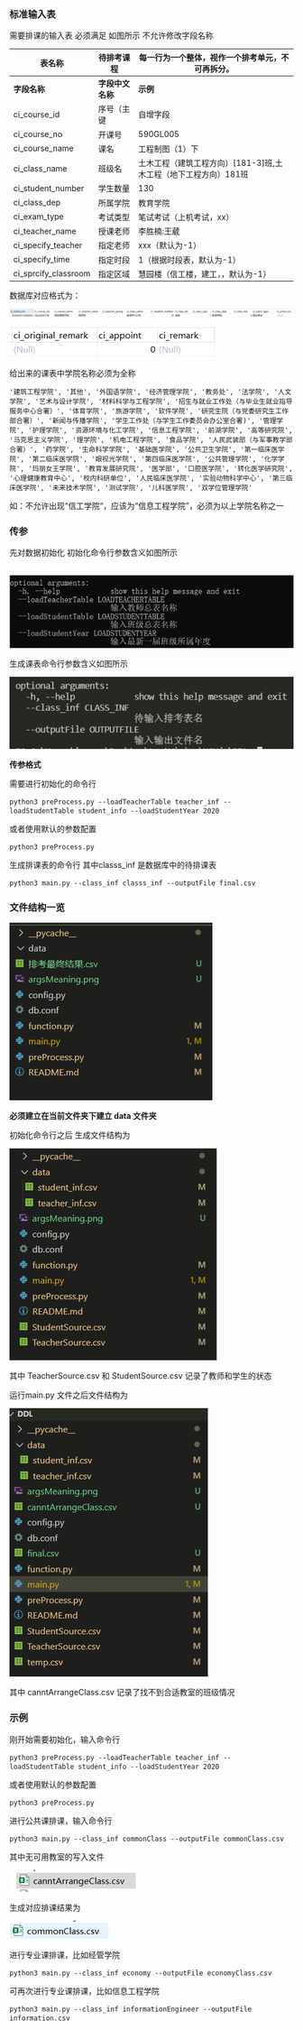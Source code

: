 ### 标准输入表

需要排课的输入表  必须满足 如图所示 不允许修改字段名称 

| **表名称**           | 待排考课程       | 每一行为一个整体，视作一个排考单元，不可再拆分。             |
| -------------------- | ---------------- | ------------------------------------------------------------ |
| **字段名称**         | **字段中文名称** | **示例**                                                     |
| ci_course_id         | 序号（主键       | 自增字段                                                     |
| ci_course_no         | 开课号           | 590GL005                                                     |
| ci_course_name       | 课名             | 工程制图（1）下                                              |
| ci_class_name        | 班级名           | 土木工程（建筑工程方向）[181-3]班,土木工程（地下工程方向）181班 |
| ci_student_number    | 学生数量         | 130                                                          |
| ci_class_dep         | 所属学院         | 教育学院                                                     |
| ci_exam_type         | 考试类型         | 笔试考试（上机考试，xx）                                     |
| ci_teacher_name      | 授课老师         | 李胜楠:王葳                                                  |
| ci_specify_teacher   | 指定老师         | xxx（默认为-1）                                              |
| ci_specify_time      | 指定时段         | 1（根据时段表，默认为-1）                                    |
| ci_sprcify_classroom | 指定区域         | 慧园楼（信工楼，建工，，默认为-1）                           |

数据库对应格式为：

![image-20210503195121870](https://github.com/dummychicken/NCUjw/blob/master/DDL/photo/image-20210503195121870.png)

![image-20210503195151729](https://github.com/dummychicken/NCUjw/blob/master/DDL/photo/image-20210503195151729.png)	



 给出来的课表中学院名称必须为全称

```
'建筑工程学院', '其他', '外国语学院', '经济管理学院', '教务处', '法学院', '人文学院', '艺术与设计学院', '材料科学与工程学院', '招生与就业工作处（与毕业生就业指导服务中心合署）', '体育学院', '旅游学院', '软件学院', '研究生院（与党委研究生工作部合署）', '新闻与传播学院', '学生工作处（与学生工作委员会办公室合署)', '管理学院', '护理学院', '资源环境与化工学院', '信息工程学院', '前湖学院', '高等研究院', '马克思主义学院', '理学院', '机电工程学院', '食品学院', '人民武装部（与军事教学部合署）', '药学院', '生命科学学院', '基础医学院', '公共卫生学院', '第一临床医学院', '第二临床医学院', '眼视光学院', '第四临床医学院', '公共管理学院', '化学学院', '玛丽女王学院', '教育发展研究院', '医学部', '口腔医学院', '转化医学研究院', '心理健康教育中心', '校内科研单位', '人民临床医学院', '实验动物科学中心', '第三临床医学院', '未来技术学院', '测试学院', '儿科医学院', '双学位管理学院'
```

如：不允许出现“信工学院“，应该为“信息工程学院”，必须为以上学院名称之一



### 传参

先对数据初始化 初始化命令行参数含义如图所示

​	![argsMeaning](https://github.com/dummychicken/NCUjw/blob/master/DDL/photo/argsMeaning.png)

生成课表命令行参数含义如图所示

![image-20210502203116998](https://github.com/dummychicken/NCUjw/blob/master/DDL/photo/image-20210502203116998.png)	

**传参格式**

需要进行初始化的命令行

```shell
python3 preProcess.py --loadTeacherTable teacher_inf --loadStudentTable student_info --loadStudentYear 2020
```
或者使用默认的参数配置
```shell
python3 preProcess.py
```

生成排课表的命令行 其中classs_inf 是数据库中的待排课表

```shell
python3 main.py --class_inf classs_inf --outputFile final.csv
```

### 文件结构一览

![image-20210502202158614](https://github.com/dummychicken/NCUjw/blob/master/DDL/photo/image-20210502202158614.png)	

**必须建立在当前文件夹下建立 data 文件夹**

初始化命令行之后 生成文件结构为

![image-20210502202456637](https://github.com/dummychicken/NCUjw/blob/master/DDL/photo/image-20210502202456637.png)	

其中 TeacherSource.csv 和 StudentSource.csv 记录了教师和学生的状态

运行main.py 文件之后文件结构为

![image-20210502203142426](https://github.com/dummychicken/NCUjw/blob/master/DDL/photo/image-20210502203142426.png)	

其中 canntArrangeClass.csv 记录了找不到合适教室的班级情况

### 示例

刚开始需要初始化，输入命令行

```shell
python3 preProcess.py --loadTeacherTable teacher_inf --loadStudentTable student_info --loadStudentYear 2020
```
或者使用默认的参数配置
```shell
python3 preProcess.py
```

进行公共课排课，输入命令行

```shell
python3 main.py --class_inf commonClass --outputFile commonClass.csv
```

其中无可用教室的写入文件

![image-20210503214016378](https://github.com/dummychicken/NCUjw/blob/master/DDL/photo/image-20210503214016378.png)	

生成对应排课结果为

![image-20210503215124400](https://github.com/dummychicken/NCUjw/blob/master/DDL/photo/image-20210503215124400.png)	

进行专业课排课，比如经管学院

```shell
python3 main.py --class_inf economy --outputFile economyClass.csv
```

可再次进行专业课排课，比如信息工程学院

```shell
python3 main.py --class_inf informationEngineer --outputFile information.csv
```

 

